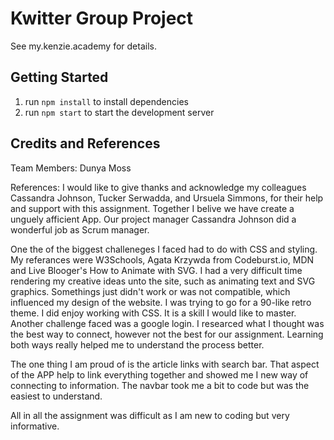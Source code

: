 # Kwitter Group Project

See my.kenzie.academy for details.

## Getting Started

1. run `npm install` to install dependencies
2. run `npm start` to start the development server

## Credits and References

Team Members: Dunya Moss

References: I would like to give thanks and acknowledge my colleagues Cassandra Johnson, Tucker Serwadda, and Ursuela Simmons, for their help and support with this assignment. Together I belive we have create a unguely afficient App. Our project manager Cassandra Johnson did a wonderful job as Scrum manager.

One the of the biggest challeneges I faced had to do with CSS and styling. My referances were W3Schools, Agata Krzywda from Codeburst.io, MDN and Live Blooger's How to Animate with SVG. I had a very difficult time rendering my creative ideas unto the site, such as animating text and SVG graphics. Somethings just didn't work or was not compatible, which influenced my design of the website. I was trying to go for a 90-like retro theme. I did enjoy working with CSS. It is a skill I would like to master. Another challenge faced was a google login. I researced what I thought was the best way to connect, however not the best for our assignment. Learning both ways really helped me to understand the process better.

The one thing I am proud of is the article links with search bar. That aspect of the APP help to link everything together and showed me I new way of connecting to information. The navbar took me a bit to code but was the easiest to understand.

All in all the assignment was difficult as I am new to coding but very informative.
